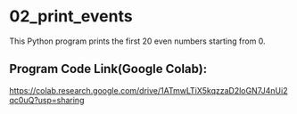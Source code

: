# **02_print_events**
This Python program prints the first 20 even numbers starting from 0.

## Program Code Link(Google Colab):
https://colab.research.google.com/drive/1ATmwLTiX5kqzzaD2loGN7J4nUi2qc0uQ?usp=sharing